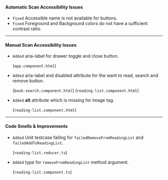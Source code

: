 #### **Automatic Scan Accessibility Issues**

- `Fixed` Accessible name is not available for buttons.
- `Fixed` Foreground and Background colors do not have a sufficient contrast ratio.

---

#### **Manual Scan Accessibility Issues**

- `Added` aria-label for drawer toggle and close button.

  (`app.component.html`)

- `Added` aria-label and disabled attribute for the want to read, search and remove button.

  (`book-search.component.html`) (`reading-list.component.html`)

- `Added` **alt** attribute which is missing for image tag.

  (`reading-list.component.html`)

---

#### **Code Smells & Improvements**

- `Added` Unit testcase failing for `failedRemoveFromReadingList` and `failedAddToReadingList`.

  (`reading-list.reducer.ts`)

- `Added` type for `removeFromReadingList` method argument.

  (`reading-list.component.ts`)
